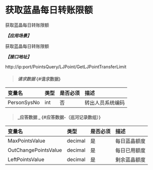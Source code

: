 # 获取蓝晶每日转账限额

获取蓝晶每日转账限额

_**【应用场景】**_

获取蓝晶每日转账限额

_**【接口地址】**_

http://ip:port/PointsQuery/LJPoint/GetLJPointTransferLimit

> #### _请求数据_ {#请求数据}

| 变量名 | 类型 | 是否必须 | 描述 |
| :--- | :--- | :--- | :--- |
| PersonSysNo| int | 否 |转出人员系统编码 |

> #### _应答数据 _ {#应答数据-（巡河记录数组）}

| 变量名 | 类型 | 是否必须 | 描述 |
| :--- | :--- | :--- | :--- |
| MaxPointsValue| decimal| 是 |每日蓝晶额度|
| OutChangePointsValue| decimal| 是 |每日已用额度|
| LeftPointsValue| decimal| 是 |剩余蓝晶额度|

